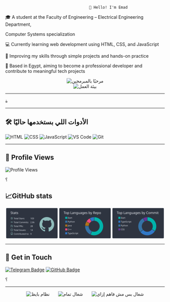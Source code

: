                                          👋 Hello! I'm Emad
                                                        
🎓 A student at the Faculty of Engineering – Electrical Engineering Department, 

   Computer Systems specialization
                    
💻 Currently learning web development using HTML, CSS, and JavaScript

🌱 Improving my skills through simple projects and hands-on practice

📍 Based in Egypt, aiming to become a professional developer and contribute to meaningful tech projects

<div align="center">

<img src="https://github.com/SP-XD/SP-XD/blob/main/images/hellocoders_rounded.gif?raw=true" alt="مرحبًا بالمبرمجين" width="60%"/> <br>
<img src="https://github.com/SP-XD/SP-XD/blob/main/images/dev-working_rounded.gif?raw=true" alt="بيئة العمل" width="40%"/><br>

</div>

---
ة

---

## 🛠️ الأدوات اللي بستخدمها حاليًا

![HTML](https://img.shields.io/badge/HTML5-E34F26?style=flat&logo=html5&logoColor=white)
![CSS](https://img.shields.io/badge/CSS3-1572B6?style=flat&logo=css3&logoColor=white)
![JavaScript](https://img.shields.io/badge/JavaScript-F7DF1E?style=flat&logo=javascript&logoColor=black)
![VS Code](https://img.shields.io/badge/Visual_Studio_Code-0078D4?style=flat&logo=visual%20studio%20code&logoColor=white)
![Git](https://img.shields.io/badge/GIT-E44C30?style=flat&logo=git&logoColor=white)

---


## 👀 Profile Views

![Profile Views](https://komarev.com/ghpvc/?username=emkh07244&style=flat&color=blue&label=VISITORS)

؟


## 📈GitHub stats

<div align="center">
<img src="https://raw.githubusercontent.com/SP-XD/profile-summary-cards/master/profile-summary-card-output/nord_dark/3-stats.svg" width="32.5%">
<img src="https://raw.githubusercontent.com/SP-XD/profile-summary-cards/master/profile-summary-card-output/nord_dark/1-repos-per-language.svg" width="32.5%">
<img src="https://raw.githubusercontent.com/SP-XD/profile-summary-cards/master/profile-summary-card-output/nord_dark/2-most-commit-language.svg" width="32.5%">
</div>

---


## 💬 Get in Touch

[![Telegram Badge](https://img.shields.io/badge/Telegram-2CA5E0?style=flat&logo=telegram&logoColor=white)](https://t.me/+201063185431)
[![GitHub Badge](https://img.shields.io/badge/GitHub-181717?style=flat&logo=github&logoColor=white)](https://github.com/emkh07244)


؟


---

<div align="center">
<img src="https://raw.githubusercontent.com/Tarikul-Islam-Anik/Animated-Fluent-Emojis/master/Emojis/Smilies/Face%20with%20Spiral%20Eyes.png" width="10%" alt="نظام بايظ"/>
&nbsp;&nbsp;&nbsp;&nbsp;&nbsp;
<img src="https://raw.githubusercontent.com/Tarikul-Islam-Anik/Animated-Fluent-Emojis/master/Emojis/Smilies/Relieved%20Face.png" width="10%" alt="شغال تمام"/>
&nbsp;&nbsp;&nbsp;&nbsp;&nbsp;
<img src="https://raw.githubusercontent.com/Tarikul-Islam-Anik/Animated-Fluent-Emojis/master/Emojis/Smilies/Astonished%20Face.png" width="10%" alt="شغال بس مش فاهم إزاي"/>
</div>



